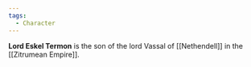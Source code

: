 ```yaml
---
tags:
  - Character
---
```

**Lord Eskel Termon** is the son of the lord Vassal of [[Nethendell]] in the [[Zitrumean Empire]].